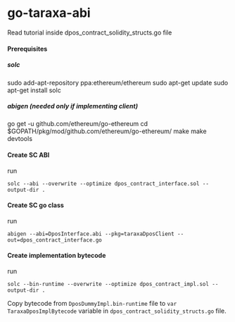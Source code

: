 # go-taraxa-abi
Read tutorial inside dpos_contract_solidity_structs.go file

#### Prerequisites
##### solc
sudo add-apt-repository ppa:ethereum/ethereum
sudo apt-get update
sudo apt-get install solc

##### abigen (needed only if implementing client)
go get -u github.com/ethereum/go-ethereum
cd $GOPATH/pkg/mod/github.com/ethereum/go-ethereum/
make
make devtools

#### Create SC ABI
run
```
solc --abi --overwrite --optimize dpos_contract_interface.sol --output-dir .
```

#### Create SC go class
run
```
abigen --abi=DposInterface.abi --pkg=taraxaDposClient --out=dpos_contract_interface.go
```

#### Create implementation bytecode 

run
```
solc --bin-runtime --overwrite --optimize dpos_contract_impl.sol --output-dir .
```
Copy bytecode from `DposDummyImpl.bin-runtime` file to `var TaraxaDposImplBytecode` variable in `dpos_contract_solidity_structs.go` file. 